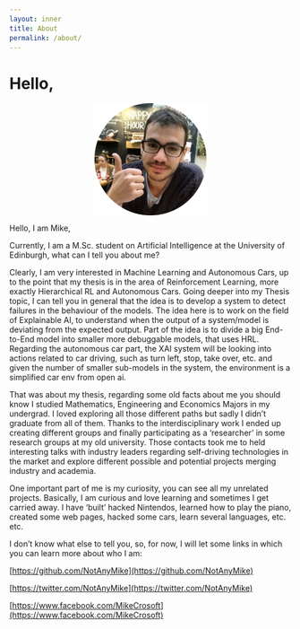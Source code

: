 ```yaml
---
layout: inner
title: About
permalink: /about/
---
```

# Hello,

<img src="/img/me.png" alt="me" style="display: block; margin: 0 auto; height: 200px;">

Hello,
I am Mike,

Currently, I am a M.Sc. student on Artificial Intelligence at the University of Edinburgh, what can I tell you about me?

Clearly, I am very interested in Machine Learning and Autonomous Cars, up to the point that my thesis is in the area of Reinforcement Learning, more exactly Hierarchical RL and Autonomous Cars. Going deeper into my Thesis topic, I can tell you in general that the idea is to develop a system to detect failures in the behaviour of the models. The idea here is to work on the field of Explainable AI, to understand when the output of a system/model is deviating from the expected output. Part of the idea is to divide a big End-to-End model into smaller more debuggable models, that uses HRL. Regarding the autonomous car part, the XAI system will be looking into actions related to car driving, such as turn left, stop, take over, etc. and given the number of smaller sub-models in the system, the environment is a simplified car env from open ai.

That was about my thesis, regarding some old facts about me you should know I studied Mathematics, Engineering and Economics Majors in my undergrad. I loved exploring all those different paths but sadly I didn’t graduate from all of them. Thanks to the interdisciplinary work I ended up creating different groups and finally participating as a ‘researcher’ in some research groups at my old university. Those contacts took me to held interesting talks with industry leaders regarding self-driving technologies in the market and explore different possible and potential projects merging industry and academia.

One important part of me is my curiosity, you can see all my unrelated projects. Basically, I am curious and love learning and sometimes I get carried away. I have ‘built’ hacked Nintendos, learned how to play the piano, created some web pages, hacked some cars, learn several languages, etc. etc.

I don’t know what else to tell you, so, for now, I will let some links in which you can learn more about who I am:

[https://github.com/NotAnyMike](https://github.com/NotAnyMike)

[https://twitter.com/NotAnyMike](https://twitter.com/NotAnyMike)

[https://www.facebook.com/MikeCrosoft](https://www.facebook.com/MikeCrosoft)

